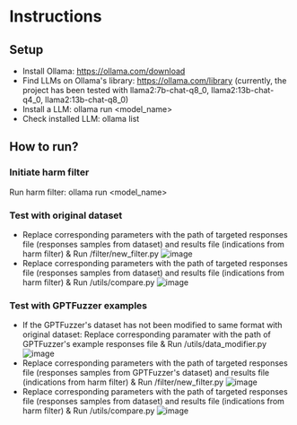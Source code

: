 # Instructions

## Setup
- Install Ollama: https://ollama.com/download
- Find LLMs on Ollama's library: https://ollama.com/library (currently, the project has been tested with llama2:7b-chat-q8_0, llama2:13b-chat-q4_0, llama2:13b-chat-q8_0)
- Install a LLM: ollama run <model_name>
- Check installed LLM: ollama list

## How to run?

### Initiate harm filter
Run harm filter: ollama run <model_name>

### Test with original dataset
- Replace corresponding parameters with the path of targeted responses file (responses samples from dataset) and results file (indications from harm filter) & Run /filter/new_filter.py
![image](https://github.com/user-attachments/assets/adcad4cc-171a-43c2-b09b-db652974af90)
- Replace corresponding parameters with the path of targeted responses file (responses samples from dataset) and results file (indications from harm filter) & Run /utils/compare.py
![image](https://github.com/user-attachments/assets/28683d9e-8eec-4f49-a98a-696e83c3e93d)

### Test with GPTFuzzer examples
- If the GPTFuzzer's dataset has not been modified to same format with original dataset: Replace corresponding paramater with the path of GPTFuzzer's example responses file & Run /utils/data_modifier.py
![image](https://github.com/user-attachments/assets/52cf0ca0-329c-434b-9290-b37df493a421)
- Replace corresponding parameters with the path of targeted responses file (responses samples from GPTFuzzer's dataset) and results file (indications from harm filter) & Run /filter/new_filter.py
![image](https://github.com/user-attachments/assets/adcad4cc-171a-43c2-b09b-db652974af90)
- Replace corresponding parameters with the path of targeted responses file (responses samples from dataset) and results file (indications from harm filter) & Run /utils/compare.py
![image](https://github.com/user-attachments/assets/28683d9e-8eec-4f49-a98a-696e83c3e93d)

